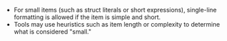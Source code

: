 - For small items (such as struct literals or short expressions), single-line formatting is allowed if the item is simple and short.
- Tools may use heuristics such as item length or complexity to determine what is considered "small."
